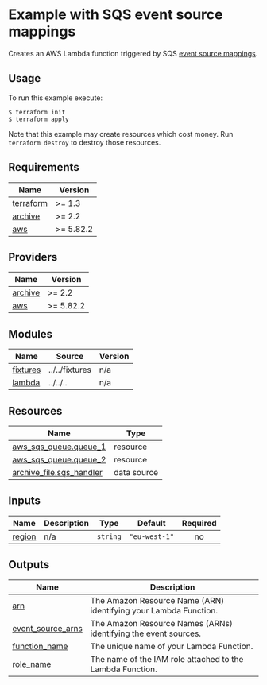 # Example with SQS event source mappings

Creates an AWS Lambda function triggered by SQS [event source mappings](https://docs.aws.amazon.com/lambda/latest/dg/with-sqs.html).

## Usage

To run this example execute:

```
$ terraform init
$ terraform apply
```

Note that this example may create resources which cost money. Run `terraform destroy` to destroy those resources.

<!-- BEGIN_TF_DOCS -->
## Requirements

| Name | Version |
|------|---------|
| <a name="requirement_terraform"></a> [terraform](#requirement\_terraform) | >= 1.3 |
| <a name="requirement_archive"></a> [archive](#requirement\_archive) | >= 2.2 |
| <a name="requirement_aws"></a> [aws](#requirement\_aws) | >= 5.82.2 |

## Providers

| Name | Version |
|------|---------|
| <a name="provider_archive"></a> [archive](#provider\_archive) | >= 2.2 |
| <a name="provider_aws"></a> [aws](#provider\_aws) | >= 5.82.2 |

## Modules

| Name | Source | Version |
|------|--------|---------|
| <a name="module_fixtures"></a> [fixtures](#module\_fixtures) | ../../fixtures | n/a |
| <a name="module_lambda"></a> [lambda](#module\_lambda) | ../../.. | n/a |

## Resources

| Name | Type |
|------|------|
| [aws_sqs_queue.queue_1](https://registry.terraform.io/providers/hashicorp/aws/latest/docs/resources/sqs_queue) | resource |
| [aws_sqs_queue.queue_2](https://registry.terraform.io/providers/hashicorp/aws/latest/docs/resources/sqs_queue) | resource |
| [archive_file.sqs_handler](https://registry.terraform.io/providers/hashicorp/archive/latest/docs/data-sources/file) | data source |

## Inputs

| Name | Description | Type | Default | Required |
|------|-------------|------|---------|:--------:|
| <a name="input_region"></a> [region](#input\_region) | n/a | `string` | `"eu-west-1"` | no |

## Outputs

| Name | Description |
|------|-------------|
| <a name="output_arn"></a> [arn](#output\_arn) | The Amazon Resource Name (ARN) identifying your Lambda Function. |
| <a name="output_event_source_arns"></a> [event\_source\_arns](#output\_event\_source\_arns) | The Amazon Resource Names (ARNs) identifying the event sources. |
| <a name="output_function_name"></a> [function\_name](#output\_function\_name) | The unique name of your Lambda Function. |
| <a name="output_role_name"></a> [role\_name](#output\_role\_name) | The name of the IAM role attached to the Lambda Function. |
<!-- END_TF_DOCS -->